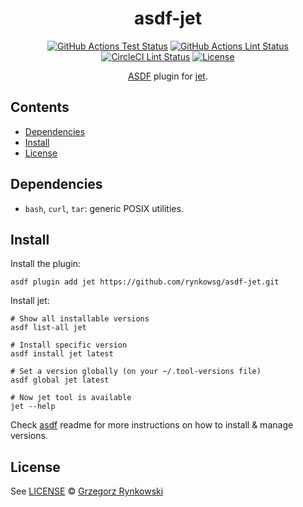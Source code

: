 <div align="center">

# asdf-jet
[![GitHub Actions Test Status][ci-actions-test-badge]][ci-actions-test]
[![GitHub Actions Lint Status][ci-actions-lint-badge]][ci-actions-lint]
[![CircleCI Lint Status][ci-circleci-lint-badge]][ci-circleci-lint]
[![License][license-badge]][license]

[ASDF][asdf-website] plugin for [jet][jet-repo].

</div>

## Contents

- [Dependencies](#dependencies)
- [Install](#install)
- [License](#license)

## Dependencies

- `bash`, `curl`, `tar`: generic POSIX utilities.

## Install

Install the plugin:

```shell
asdf plugin add jet https://github.com/rynkowsg/asdf-jet.git
```

Install jet:

```shell
# Show all installable versions
asdf list-all jet

# Install specific version
asdf install jet latest

# Set a version globally (on your ~/.tool-versions file)
asdf global jet latest

# Now jet tool is available
jet --help
```

Check [asdf][asdf-repo] readme for more instructions on how to install & manage versions.

## License

See [LICENSE](LICENSE) © [Grzegorz Rynkowski][gh-profile-rynkowsg]

[asdf-repo]: https://github.com/asdf-vm/asdf
[asdf-website]: https://asdf-vm.com
[ci-actions-lint-badge]: https://github.com/rynkowsg/asdf-jet/actions/workflows/lint.yml/badge.svg
[ci-actions-lint]: https://github.com/rynkowsg/asdf-jet/actions/workflows/lint.yml
[ci-actions-test-badge]: https://github.com/rynkowsg/asdf-jet/actions/workflows/test.yml/badge.svg
[ci-actions-test]: https://github.com/rynkowsg/asdf-jet/actions/workflows/test.yml
[ci-circleci-lint-badge]: https://circleci.com/gh/rynkowsg/asdf-jet.svg?style=shield
[ci-circleci-lint]: https://circleci.com/gh/rynkowsg/asdf-jet
[gh-profile-rynkowsg]: https://github.com/rynkowsg
[jet-repo]: https://github.com/borkdude/jet
[license-badge]: https://img.shields.io/badge/license-MIT-lightgrey.svg
[license]: LICENSE
